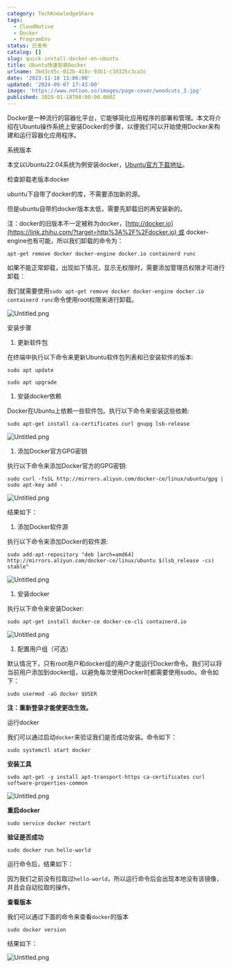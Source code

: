 ```yaml
---
category: TechKnowledgeShare
tags:
  - CloudNative
  - Docker
  - ProgramEnv
status: 已发布
catalog: []
slug: quick-install-docker-on-ubuntu
title: Ubuntu快速安装Docker
urlname: 3bd3cd5c-012b-418c-93b1-c3d325c3ca3c
date: '2023-11-18 13:06:00'
updated: '2024-09-07 17:43:00'
image: 'https://www.notion.so/images/page-cover/woodcuts_3.jpg'
published: 2020-01-18T08:00:00.000Z
---
```


Docker是一种流行的容器化平台，它能够简化应用程序的部署和管理。本文将介绍在Ubuntu操作系统上安装Docker的步骤，以便我们可以开始使用Docker来构建和运行容器化应用程序。


系统版本


本文以Ubuntu22.04系统为例安装docker，[Ubuntu官方下载地址](https://link.zhihu.com/?target=https%3A%2F%2Fubuntu.com%2Fdownload)。


检查卸载老版本docker


ubuntu下自带了docker的库，不需要添加新的源。


但是ubuntu自带的docker版本太低，需要先卸载旧的再安装新的。


注：docker的旧版本不一定被称为docker，[http://docker.io](https://link.zhihu.com/?target=http%3A%2F%2Fdocker.io) 或 docker-engine也有可能，所以我们卸载的命令为：


`apt-get remove docker docker-engine docker.io containerd runc`


如果不能正常卸载，出现如下情况，显示无权限时，需要添加管理员权限才可进行卸载：


我们就需要使用`sudo apt-get remove docker docker-engine docker.io containerd runc`命令使用root权限来进行卸载。


![Untitled.png](https://prod-files-secure.s3.us-west-2.amazonaws.com/5d24fe63-e567-4804-86f9-9fdc62e13082/39952d0f-7851-4550-b715-72a33876c773/Untitled.png?X-Amz-Algorithm=AWS4-HMAC-SHA256&X-Amz-Content-Sha256=UNSIGNED-PAYLOAD&X-Amz-Credential=ASIAZI2LB4664J2FELGI%2F20250312%2Fus-west-2%2Fs3%2Faws4_request&X-Amz-Date=20250312T053851Z&X-Amz-Expires=3600&X-Amz-Security-Token=IQoJb3JpZ2luX2VjEG4aCXVzLXdlc3QtMiJGMEQCIDvTA7yTt3Ls6qaUi3OaQNWU%2FE4uswugf%2FmBHOUMXmjyAiBJ0QL2NKl1LIvvao1l2ntfW1xrTzSKjD8bJlE1r9NqwCqIBAi3%2F%2F%2F%2F%2F%2F%2F%2F%2F%2F8BEAAaDDYzNzQyMzE4MzgwNSIM42YahWpuWGljynsCKtwDIxLahlnoUzDg2HnFF53M764pkMkBrOL8LqtJG8hBKOCf9UOU6y%2FpjALExP4gtP4ClPQL%2BoKM%2B127HNmMLGq%2Br2A2bD2a%2FguFPi%2FX3RlXqhiZ%2FMAmPZoqox6Ydc%2BDBXiYVdPXzznQXsy8RuOkbBGAOxS0rRjvldsB%2BcTglcQRsb4B7NUiexuM4eAUigVLxZy%2Fr%2B2LdksMex2m8QE5AyS4UsNMF1jnzXm3H%2F%2FgIwPRP%2F7yx03nWd4TlRGTkk7jQcJ9Dhy%2BhOqI4rc6%2F8OqalfZpueq%2BVyuyMcazZTBbC2BFQK07tQX2oM0jXKInds3H5ElrZtr%2BO3iRc%2FGU8gaPVYqpSLgoFhegfj0tMgRSb0vZxzHYpARDFh4uzl65Do6csE0%2BqLIj2MCPeY623CMpbZvNcgwdi%2BDLlScPPhhELODNyry8GA4huzwYijQ35Ij4e0ccuvM7ZTuHRJ3TVIPOOisEkVcPvIckPswOMJekMdsafLHS2zrF%2B9OBe8Hj6LAOKgPOnug6qJMDeZlQ8dzVesBgtQjB2CYStJYCi2YuVbccstFBPLAVcAViuDEocjMWJY1BNDMAwu8Z4lEzvgkXVFIwTC9TN2Y10z0SOAC1071G2mTUcmUaHlDVq7tXwwwxbnEvgY6pgHmiKTijoiwz4iu%2BaxLcsAJABpzTtmr0ExErx1AFZHH54KH%2Bq21i26G4SgxoNfp0XyLk9i1%2FvyYiHJig6PNI187rlpeea8Z9%2Bj0w7vrNjPsovrd58ke%2BeagMMfeEZV%2B3wYwKQO1rlIPxeDNG2YcU5pWpaAgpRms%2FOUGFn3QKpplv0V9AD%2FTl6QtPYhv3bs7U%2Bd1tCvw%2FgF6cuYTg%2FJrQasO4Ila7yGd&X-Amz-Signature=13f0f245b83f1c29b4e8c508ad9990ab5f97febb3e303843866d117b2501cff7&X-Amz-SignedHeaders=host&x-id=GetObject)


安装步骤

1. 更新软件包

在终端中执行以下命令来更新Ubuntu软件包列表和已安装软件的版本:


`sudo apt update`


`sudo apt upgrade`

1. 安装docker依赖

Docker在Ubuntu上依赖一些软件包。执行以下命令来安装这些依赖:


`sudo apt-get install ca-certificates curl gnupg lsb-release`


![Untitled.png](https://prod-files-secure.s3.us-west-2.amazonaws.com/5d24fe63-e567-4804-86f9-9fdc62e13082/b5a549a8-6621-4824-a151-93e8b0592f14/Untitled.png?X-Amz-Algorithm=AWS4-HMAC-SHA256&X-Amz-Content-Sha256=UNSIGNED-PAYLOAD&X-Amz-Credential=ASIAZI2LB4664J2FELGI%2F20250312%2Fus-west-2%2Fs3%2Faws4_request&X-Amz-Date=20250312T053851Z&X-Amz-Expires=3600&X-Amz-Security-Token=IQoJb3JpZ2luX2VjEG4aCXVzLXdlc3QtMiJGMEQCIDvTA7yTt3Ls6qaUi3OaQNWU%2FE4uswugf%2FmBHOUMXmjyAiBJ0QL2NKl1LIvvao1l2ntfW1xrTzSKjD8bJlE1r9NqwCqIBAi3%2F%2F%2F%2F%2F%2F%2F%2F%2F%2F8BEAAaDDYzNzQyMzE4MzgwNSIM42YahWpuWGljynsCKtwDIxLahlnoUzDg2HnFF53M764pkMkBrOL8LqtJG8hBKOCf9UOU6y%2FpjALExP4gtP4ClPQL%2BoKM%2B127HNmMLGq%2Br2A2bD2a%2FguFPi%2FX3RlXqhiZ%2FMAmPZoqox6Ydc%2BDBXiYVdPXzznQXsy8RuOkbBGAOxS0rRjvldsB%2BcTglcQRsb4B7NUiexuM4eAUigVLxZy%2Fr%2B2LdksMex2m8QE5AyS4UsNMF1jnzXm3H%2F%2FgIwPRP%2F7yx03nWd4TlRGTkk7jQcJ9Dhy%2BhOqI4rc6%2F8OqalfZpueq%2BVyuyMcazZTBbC2BFQK07tQX2oM0jXKInds3H5ElrZtr%2BO3iRc%2FGU8gaPVYqpSLgoFhegfj0tMgRSb0vZxzHYpARDFh4uzl65Do6csE0%2BqLIj2MCPeY623CMpbZvNcgwdi%2BDLlScPPhhELODNyry8GA4huzwYijQ35Ij4e0ccuvM7ZTuHRJ3TVIPOOisEkVcPvIckPswOMJekMdsafLHS2zrF%2B9OBe8Hj6LAOKgPOnug6qJMDeZlQ8dzVesBgtQjB2CYStJYCi2YuVbccstFBPLAVcAViuDEocjMWJY1BNDMAwu8Z4lEzvgkXVFIwTC9TN2Y10z0SOAC1071G2mTUcmUaHlDVq7tXwwwxbnEvgY6pgHmiKTijoiwz4iu%2BaxLcsAJABpzTtmr0ExErx1AFZHH54KH%2Bq21i26G4SgxoNfp0XyLk9i1%2FvyYiHJig6PNI187rlpeea8Z9%2Bj0w7vrNjPsovrd58ke%2BeagMMfeEZV%2B3wYwKQO1rlIPxeDNG2YcU5pWpaAgpRms%2FOUGFn3QKpplv0V9AD%2FTl6QtPYhv3bs7U%2Bd1tCvw%2FgF6cuYTg%2FJrQasO4Ila7yGd&X-Amz-Signature=9196bc86552cf14d6abeb723147f671246f130e1ebc1019b7ad34991c156d8ce&X-Amz-SignedHeaders=host&x-id=GetObject)

1. 添加Docker官方GPG密钥

执行以下命令来添加Docker官方的GPG密钥:


`sudo curl -fsSL http://mirrors.aliyun.com/docker-ce/linux/ubuntu/gpg | sudo apt-key add -`


![Untitled.png](https://prod-files-secure.s3.us-west-2.amazonaws.com/5d24fe63-e567-4804-86f9-9fdc62e13082/98014b5e-f5b7-4b16-804e-ab6917971bd3/Untitled.png?X-Amz-Algorithm=AWS4-HMAC-SHA256&X-Amz-Content-Sha256=UNSIGNED-PAYLOAD&X-Amz-Credential=ASIAZI2LB4664J2FELGI%2F20250312%2Fus-west-2%2Fs3%2Faws4_request&X-Amz-Date=20250312T053851Z&X-Amz-Expires=3600&X-Amz-Security-Token=IQoJb3JpZ2luX2VjEG4aCXVzLXdlc3QtMiJGMEQCIDvTA7yTt3Ls6qaUi3OaQNWU%2FE4uswugf%2FmBHOUMXmjyAiBJ0QL2NKl1LIvvao1l2ntfW1xrTzSKjD8bJlE1r9NqwCqIBAi3%2F%2F%2F%2F%2F%2F%2F%2F%2F%2F8BEAAaDDYzNzQyMzE4MzgwNSIM42YahWpuWGljynsCKtwDIxLahlnoUzDg2HnFF53M764pkMkBrOL8LqtJG8hBKOCf9UOU6y%2FpjALExP4gtP4ClPQL%2BoKM%2B127HNmMLGq%2Br2A2bD2a%2FguFPi%2FX3RlXqhiZ%2FMAmPZoqox6Ydc%2BDBXiYVdPXzznQXsy8RuOkbBGAOxS0rRjvldsB%2BcTglcQRsb4B7NUiexuM4eAUigVLxZy%2Fr%2B2LdksMex2m8QE5AyS4UsNMF1jnzXm3H%2F%2FgIwPRP%2F7yx03nWd4TlRGTkk7jQcJ9Dhy%2BhOqI4rc6%2F8OqalfZpueq%2BVyuyMcazZTBbC2BFQK07tQX2oM0jXKInds3H5ElrZtr%2BO3iRc%2FGU8gaPVYqpSLgoFhegfj0tMgRSb0vZxzHYpARDFh4uzl65Do6csE0%2BqLIj2MCPeY623CMpbZvNcgwdi%2BDLlScPPhhELODNyry8GA4huzwYijQ35Ij4e0ccuvM7ZTuHRJ3TVIPOOisEkVcPvIckPswOMJekMdsafLHS2zrF%2B9OBe8Hj6LAOKgPOnug6qJMDeZlQ8dzVesBgtQjB2CYStJYCi2YuVbccstFBPLAVcAViuDEocjMWJY1BNDMAwu8Z4lEzvgkXVFIwTC9TN2Y10z0SOAC1071G2mTUcmUaHlDVq7tXwwwxbnEvgY6pgHmiKTijoiwz4iu%2BaxLcsAJABpzTtmr0ExErx1AFZHH54KH%2Bq21i26G4SgxoNfp0XyLk9i1%2FvyYiHJig6PNI187rlpeea8Z9%2Bj0w7vrNjPsovrd58ke%2BeagMMfeEZV%2B3wYwKQO1rlIPxeDNG2YcU5pWpaAgpRms%2FOUGFn3QKpplv0V9AD%2FTl6QtPYhv3bs7U%2Bd1tCvw%2FgF6cuYTg%2FJrQasO4Ila7yGd&X-Amz-Signature=2b7d373e566565b27746a695e1fdf386832e4a874fef638cd96e921ec2fe3335&X-Amz-SignedHeaders=host&x-id=GetObject)


结果如下：

1. 添加Docker软件源

执行以下命令来添加Docker的软件源:


`sudo add-apt-repository "deb [arch=amd64] http://mirrors.aliyun.com/docker-ce/linux/ubuntu $(lsb_release -cs) stable"`


![Untitled.png](https://prod-files-secure.s3.us-west-2.amazonaws.com/5d24fe63-e567-4804-86f9-9fdc62e13082/7fc5bdbe-9d4c-48b8-ba03-3309380f47ba/Untitled.png?X-Amz-Algorithm=AWS4-HMAC-SHA256&X-Amz-Content-Sha256=UNSIGNED-PAYLOAD&X-Amz-Credential=ASIAZI2LB4664J2FELGI%2F20250312%2Fus-west-2%2Fs3%2Faws4_request&X-Amz-Date=20250312T053851Z&X-Amz-Expires=3600&X-Amz-Security-Token=IQoJb3JpZ2luX2VjEG4aCXVzLXdlc3QtMiJGMEQCIDvTA7yTt3Ls6qaUi3OaQNWU%2FE4uswugf%2FmBHOUMXmjyAiBJ0QL2NKl1LIvvao1l2ntfW1xrTzSKjD8bJlE1r9NqwCqIBAi3%2F%2F%2F%2F%2F%2F%2F%2F%2F%2F8BEAAaDDYzNzQyMzE4MzgwNSIM42YahWpuWGljynsCKtwDIxLahlnoUzDg2HnFF53M764pkMkBrOL8LqtJG8hBKOCf9UOU6y%2FpjALExP4gtP4ClPQL%2BoKM%2B127HNmMLGq%2Br2A2bD2a%2FguFPi%2FX3RlXqhiZ%2FMAmPZoqox6Ydc%2BDBXiYVdPXzznQXsy8RuOkbBGAOxS0rRjvldsB%2BcTglcQRsb4B7NUiexuM4eAUigVLxZy%2Fr%2B2LdksMex2m8QE5AyS4UsNMF1jnzXm3H%2F%2FgIwPRP%2F7yx03nWd4TlRGTkk7jQcJ9Dhy%2BhOqI4rc6%2F8OqalfZpueq%2BVyuyMcazZTBbC2BFQK07tQX2oM0jXKInds3H5ElrZtr%2BO3iRc%2FGU8gaPVYqpSLgoFhegfj0tMgRSb0vZxzHYpARDFh4uzl65Do6csE0%2BqLIj2MCPeY623CMpbZvNcgwdi%2BDLlScPPhhELODNyry8GA4huzwYijQ35Ij4e0ccuvM7ZTuHRJ3TVIPOOisEkVcPvIckPswOMJekMdsafLHS2zrF%2B9OBe8Hj6LAOKgPOnug6qJMDeZlQ8dzVesBgtQjB2CYStJYCi2YuVbccstFBPLAVcAViuDEocjMWJY1BNDMAwu8Z4lEzvgkXVFIwTC9TN2Y10z0SOAC1071G2mTUcmUaHlDVq7tXwwwxbnEvgY6pgHmiKTijoiwz4iu%2BaxLcsAJABpzTtmr0ExErx1AFZHH54KH%2Bq21i26G4SgxoNfp0XyLk9i1%2FvyYiHJig6PNI187rlpeea8Z9%2Bj0w7vrNjPsovrd58ke%2BeagMMfeEZV%2B3wYwKQO1rlIPxeDNG2YcU5pWpaAgpRms%2FOUGFn3QKpplv0V9AD%2FTl6QtPYhv3bs7U%2Bd1tCvw%2FgF6cuYTg%2FJrQasO4Ila7yGd&X-Amz-Signature=8d11846b6b72d3c1d1dea6b91798126b937ccdec60c1fc8e10154d3f598509dc&X-Amz-SignedHeaders=host&x-id=GetObject)

1. 安装docker

执行以下命令来安装Docker:


`sudo apt-get install docker-ce docker-ce-cli containerd.io`


![Untitled.png](https://prod-files-secure.s3.us-west-2.amazonaws.com/5d24fe63-e567-4804-86f9-9fdc62e13082/d5ede442-ffc5-49c3-a76a-76559a797244/Untitled.png?X-Amz-Algorithm=AWS4-HMAC-SHA256&X-Amz-Content-Sha256=UNSIGNED-PAYLOAD&X-Amz-Credential=ASIAZI2LB4664J2FELGI%2F20250312%2Fus-west-2%2Fs3%2Faws4_request&X-Amz-Date=20250312T053851Z&X-Amz-Expires=3600&X-Amz-Security-Token=IQoJb3JpZ2luX2VjEG4aCXVzLXdlc3QtMiJGMEQCIDvTA7yTt3Ls6qaUi3OaQNWU%2FE4uswugf%2FmBHOUMXmjyAiBJ0QL2NKl1LIvvao1l2ntfW1xrTzSKjD8bJlE1r9NqwCqIBAi3%2F%2F%2F%2F%2F%2F%2F%2F%2F%2F8BEAAaDDYzNzQyMzE4MzgwNSIM42YahWpuWGljynsCKtwDIxLahlnoUzDg2HnFF53M764pkMkBrOL8LqtJG8hBKOCf9UOU6y%2FpjALExP4gtP4ClPQL%2BoKM%2B127HNmMLGq%2Br2A2bD2a%2FguFPi%2FX3RlXqhiZ%2FMAmPZoqox6Ydc%2BDBXiYVdPXzznQXsy8RuOkbBGAOxS0rRjvldsB%2BcTglcQRsb4B7NUiexuM4eAUigVLxZy%2Fr%2B2LdksMex2m8QE5AyS4UsNMF1jnzXm3H%2F%2FgIwPRP%2F7yx03nWd4TlRGTkk7jQcJ9Dhy%2BhOqI4rc6%2F8OqalfZpueq%2BVyuyMcazZTBbC2BFQK07tQX2oM0jXKInds3H5ElrZtr%2BO3iRc%2FGU8gaPVYqpSLgoFhegfj0tMgRSb0vZxzHYpARDFh4uzl65Do6csE0%2BqLIj2MCPeY623CMpbZvNcgwdi%2BDLlScPPhhELODNyry8GA4huzwYijQ35Ij4e0ccuvM7ZTuHRJ3TVIPOOisEkVcPvIckPswOMJekMdsafLHS2zrF%2B9OBe8Hj6LAOKgPOnug6qJMDeZlQ8dzVesBgtQjB2CYStJYCi2YuVbccstFBPLAVcAViuDEocjMWJY1BNDMAwu8Z4lEzvgkXVFIwTC9TN2Y10z0SOAC1071G2mTUcmUaHlDVq7tXwwwxbnEvgY6pgHmiKTijoiwz4iu%2BaxLcsAJABpzTtmr0ExErx1AFZHH54KH%2Bq21i26G4SgxoNfp0XyLk9i1%2FvyYiHJig6PNI187rlpeea8Z9%2Bj0w7vrNjPsovrd58ke%2BeagMMfeEZV%2B3wYwKQO1rlIPxeDNG2YcU5pWpaAgpRms%2FOUGFn3QKpplv0V9AD%2FTl6QtPYhv3bs7U%2Bd1tCvw%2FgF6cuYTg%2FJrQasO4Ila7yGd&X-Amz-Signature=e1c73c9af619cf7340ccc117f2501f5fdbb551ed0ea62f015779fb870d1269f2&X-Amz-SignedHeaders=host&x-id=GetObject)

1. 配置用户组（可选）

默认情况下，只有root用户和docker组的用户才能运行Docker命令。我们可以将当前用户添加到docker组，以避免每次使用Docker时都需要使用sudo。命令如下：


`sudo usermod -aG docker $USER`


**注：重新登录才能使更改生效。**


运行docker


我们可以通过启动`docker`来验证我们是否成功安装。命令如下：


`sudo systemctl start docker`


**安装工具**


`sudo apt-get -y install apt-transport-https ca-certificates curl software-properties-common`


![Untitled.png](https://prod-files-secure.s3.us-west-2.amazonaws.com/5d24fe63-e567-4804-86f9-9fdc62e13082/0c3615c1-94db-46f5-9743-68bb221a9964/Untitled.png?X-Amz-Algorithm=AWS4-HMAC-SHA256&X-Amz-Content-Sha256=UNSIGNED-PAYLOAD&X-Amz-Credential=ASIAZI2LB4664J2FELGI%2F20250312%2Fus-west-2%2Fs3%2Faws4_request&X-Amz-Date=20250312T053851Z&X-Amz-Expires=3600&X-Amz-Security-Token=IQoJb3JpZ2luX2VjEG4aCXVzLXdlc3QtMiJGMEQCIDvTA7yTt3Ls6qaUi3OaQNWU%2FE4uswugf%2FmBHOUMXmjyAiBJ0QL2NKl1LIvvao1l2ntfW1xrTzSKjD8bJlE1r9NqwCqIBAi3%2F%2F%2F%2F%2F%2F%2F%2F%2F%2F8BEAAaDDYzNzQyMzE4MzgwNSIM42YahWpuWGljynsCKtwDIxLahlnoUzDg2HnFF53M764pkMkBrOL8LqtJG8hBKOCf9UOU6y%2FpjALExP4gtP4ClPQL%2BoKM%2B127HNmMLGq%2Br2A2bD2a%2FguFPi%2FX3RlXqhiZ%2FMAmPZoqox6Ydc%2BDBXiYVdPXzznQXsy8RuOkbBGAOxS0rRjvldsB%2BcTglcQRsb4B7NUiexuM4eAUigVLxZy%2Fr%2B2LdksMex2m8QE5AyS4UsNMF1jnzXm3H%2F%2FgIwPRP%2F7yx03nWd4TlRGTkk7jQcJ9Dhy%2BhOqI4rc6%2F8OqalfZpueq%2BVyuyMcazZTBbC2BFQK07tQX2oM0jXKInds3H5ElrZtr%2BO3iRc%2FGU8gaPVYqpSLgoFhegfj0tMgRSb0vZxzHYpARDFh4uzl65Do6csE0%2BqLIj2MCPeY623CMpbZvNcgwdi%2BDLlScPPhhELODNyry8GA4huzwYijQ35Ij4e0ccuvM7ZTuHRJ3TVIPOOisEkVcPvIckPswOMJekMdsafLHS2zrF%2B9OBe8Hj6LAOKgPOnug6qJMDeZlQ8dzVesBgtQjB2CYStJYCi2YuVbccstFBPLAVcAViuDEocjMWJY1BNDMAwu8Z4lEzvgkXVFIwTC9TN2Y10z0SOAC1071G2mTUcmUaHlDVq7tXwwwxbnEvgY6pgHmiKTijoiwz4iu%2BaxLcsAJABpzTtmr0ExErx1AFZHH54KH%2Bq21i26G4SgxoNfp0XyLk9i1%2FvyYiHJig6PNI187rlpeea8Z9%2Bj0w7vrNjPsovrd58ke%2BeagMMfeEZV%2B3wYwKQO1rlIPxeDNG2YcU5pWpaAgpRms%2FOUGFn3QKpplv0V9AD%2FTl6QtPYhv3bs7U%2Bd1tCvw%2FgF6cuYTg%2FJrQasO4Ila7yGd&X-Amz-Signature=ae42f780fbb541e792eddc7ac5b0133ee0958e4e30cf14b59d6decc0323db3c6&X-Amz-SignedHeaders=host&x-id=GetObject)


**重启docker**


`sudo service docker restart`


**验证是否成功**


`sudo docker run hello-world`


运行命令后，结果如下：


因为我们之前没有拉取过`hello-world`，所以运行命令后会出现本地没有该镜像，并且会自动拉取的操作。


**查看版本**


我们可以通过下面的命令来查看`docker`的版本


`sudo docker version`


结果如下：


![Untitled.png](https://prod-files-secure.s3.us-west-2.amazonaws.com/5d24fe63-e567-4804-86f9-9fdc62e13082/efdb509a-3c1e-41a3-91ee-a1bd88793688/Untitled.png?X-Amz-Algorithm=AWS4-HMAC-SHA256&X-Amz-Content-Sha256=UNSIGNED-PAYLOAD&X-Amz-Credential=ASIAZI2LB4664J2FELGI%2F20250312%2Fus-west-2%2Fs3%2Faws4_request&X-Amz-Date=20250312T053851Z&X-Amz-Expires=3600&X-Amz-Security-Token=IQoJb3JpZ2luX2VjEG4aCXVzLXdlc3QtMiJGMEQCIDvTA7yTt3Ls6qaUi3OaQNWU%2FE4uswugf%2FmBHOUMXmjyAiBJ0QL2NKl1LIvvao1l2ntfW1xrTzSKjD8bJlE1r9NqwCqIBAi3%2F%2F%2F%2F%2F%2F%2F%2F%2F%2F8BEAAaDDYzNzQyMzE4MzgwNSIM42YahWpuWGljynsCKtwDIxLahlnoUzDg2HnFF53M764pkMkBrOL8LqtJG8hBKOCf9UOU6y%2FpjALExP4gtP4ClPQL%2BoKM%2B127HNmMLGq%2Br2A2bD2a%2FguFPi%2FX3RlXqhiZ%2FMAmPZoqox6Ydc%2BDBXiYVdPXzznQXsy8RuOkbBGAOxS0rRjvldsB%2BcTglcQRsb4B7NUiexuM4eAUigVLxZy%2Fr%2B2LdksMex2m8QE5AyS4UsNMF1jnzXm3H%2F%2FgIwPRP%2F7yx03nWd4TlRGTkk7jQcJ9Dhy%2BhOqI4rc6%2F8OqalfZpueq%2BVyuyMcazZTBbC2BFQK07tQX2oM0jXKInds3H5ElrZtr%2BO3iRc%2FGU8gaPVYqpSLgoFhegfj0tMgRSb0vZxzHYpARDFh4uzl65Do6csE0%2BqLIj2MCPeY623CMpbZvNcgwdi%2BDLlScPPhhELODNyry8GA4huzwYijQ35Ij4e0ccuvM7ZTuHRJ3TVIPOOisEkVcPvIckPswOMJekMdsafLHS2zrF%2B9OBe8Hj6LAOKgPOnug6qJMDeZlQ8dzVesBgtQjB2CYStJYCi2YuVbccstFBPLAVcAViuDEocjMWJY1BNDMAwu8Z4lEzvgkXVFIwTC9TN2Y10z0SOAC1071G2mTUcmUaHlDVq7tXwwwxbnEvgY6pgHmiKTijoiwz4iu%2BaxLcsAJABpzTtmr0ExErx1AFZHH54KH%2Bq21i26G4SgxoNfp0XyLk9i1%2FvyYiHJig6PNI187rlpeea8Z9%2Bj0w7vrNjPsovrd58ke%2BeagMMfeEZV%2B3wYwKQO1rlIPxeDNG2YcU5pWpaAgpRms%2FOUGFn3QKpplv0V9AD%2FTl6QtPYhv3bs7U%2Bd1tCvw%2FgF6cuYTg%2FJrQasO4Ila7yGd&X-Amz-Signature=adb9fbd29b675947cf4de57a0bf6034d5b4aa0145b9fb4a8cfe4483e401b704e&X-Amz-SignedHeaders=host&x-id=GetObject)

